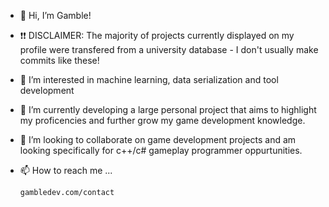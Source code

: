 - 👋 Hi, I’m Gamble!
- ❗❗ DISCLAIMER: The majority of projects currently displayed on my profile were transfered from a university database - I don't usually make commits like these! 
- 👀 I’m interested in machine learning, data serialization and tool development
- 🌱 I’m currently developing a large personal project that aims to highlight my proficencies and further grow my game development knowledge.
- 💞️ I’m looking to collaborate on game development projects and am looking specifically for c++/c# gameplay programmer oppurtunities.
- 📫 How to reach me ...
      
      gambledev.com/contact

<!---
Joe-Gamble/Joe-Gamble is a ✨ special ✨ repository because its `README.md` (this file) appears on your GitHub profile.
You can click the Preview link to take a look at your changes.
--->
